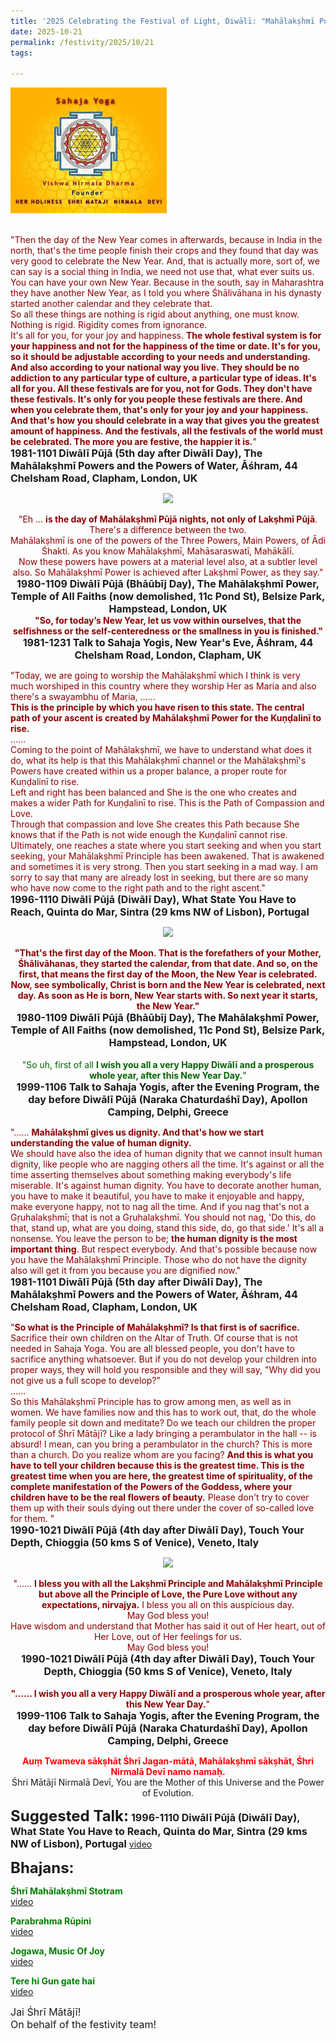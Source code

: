 ```yaml
---
title: '2025 Celebrating the Festival of Light, Diwālī: "Mahālakṣhmī Power is achieved after Lakṣhmī Power" '
date: 2025-10-21
permalink: /festivity/2025/10/21
tags:

---
```


<div style="text-align: left"><img src="/images/image1.png" width="250" /></div><br>

<p>
<font color="DarkRed">"Then the day of the New Year comes in afterwards, because in India in the north, that's the time people finish their crops and they found that day was very good to celebrate the New Year. And, that is actually more, sort of, we can say is a social thing in India, we need not use that, what ever suits us. You can have your own New Year. Because in the south, say in Maharashtra they have another New Year, as I told you where Śhālivāhana in his dynasty started another calendar and they celebrate that.<br>
So all these things are nothing is rigid about anything, one must know. Nothing is rigid. Rigidity comes from ignorance.<br>
It's all for you, for your joy and happiness. <b>The whole festival system is for your happiness and not for the happiness of the time or date. It's for you, so it should be adjustable according to your needs and understanding. And also according to your national way you live. They should be no addiction to any particular type of culture, a particular type of ideas. It's all for you. All these festivals are for you, not for Gods. They don't have these festivals. It's only for you people these festivals are there. And when you celebrate them, that's only for your joy and your happiness. And that's how you should celebrate in a way that gives you the greatest amount of happiness. And the festivals, all the festivals of the world must be celebrated. The more you are festive, the happier it is.</b>"</font><br>
<font size="+0"><b>1981-1101 Diwālī Pūjā (5th day after Diwālī Day), The Mahālakṣhmī Powers and the Powers of Water, Āśhram, 44 Chelsham Road, Clapham, London, UK</b></font>
</p>

<div style="text-align: center"><img src="https://pub-1e517d8c73a64c9c82977d676b1fff72.r2.dev/FT0215.png" /></div>

<p style="text-align:center;">
<font color="DarkRed">"Eh ... <b>is the day of Mahālakṣhmī Pūjā nights, not only of Lakṣhmī Pūjā</b>. There's a difference between the two.<br>
Mahālakṣhmī is one of the powers of the Three Powers, Main Powers, of Ādi Śhakti. As you know Mahālakṣhmī, Mahāsaraswatī, Mahākālī.<br>
Now these powers have powers at a material level also, at a subtler level also. So Mahālakṣhmī Power is achieved after Lakṣhmī Power, as they say."</font><br>
<font size="+0"><b>1980-1109 Diwālī Pūjā (Bhāūbīj Day), The Mahālakṣhmī Power, Temple of All Faiths (now demolished, 11c Pond St), Belsize Park, Hampstead, London, UK</b></font>
<br>
<font color="DarkRed"><b>"So, for today’s New Year, let us vow within ourselves, that the selfishness or the self-centeredness or the smallness in you is finished."</b></font><br>
<font size="+0"><b>1981-1231 Talk to Sahaja Yogis, New Year's Eve, Āśhram, 44 Chelsham Road, London, Clapham, UK</b></font>
</p>

<p>
<font color="DarkRed">"Today, we are going to worship the Mahālakṣhmī which I think is very much worshiped in this country where they worship Her as Maria and also there's a swayambhu of Maria, ......<br>
<b>This is the principle by which you have risen to this state. The central path of your ascent is created by Mahālakṣhmī Power for the Kuṇḍalinī to rise.</b><br>
......<br>
Coming to the point of Mahālakṣhmī, we have to understand what does it do, what its help is that this Mahālakṣhmī channel or the Mahālakṣhmī's Powers have created within us a proper balance, a proper route for Kuṇḍalinī to rise.<br>
Left and right has been balanced and She is the one who creates and makes a wider Path for Kuṇḍalinī to rise. This is the Path of Compassion and Love.<br>
Through that compassion and love She creates this Path because She knows that if the Path is not wide enough the Kuṇḍalinī cannot rise. Ultimately, one reaches a state where you start seeking and when you start seeking, your Mahālakṣhmī Principle has been awakened. That is awakened and sometimes it is very strong. Then you start seeking in a mad way. I am sorry to say that many are already lost in seeking, but there are so many who have now come to the right path and to the right ascent."</font><br>
<font size="+0"><b>1996-1110 Diwālī Pūjā (Diwālī Day), What State You Have to Reach, Quinta do Mar, Sintra (29 kms NW of Lisbon), Portugal</b></font>
</p>

<div style="text-align: center"><img src="https://pub-1e517d8c73a64c9c82977d676b1fff72.r2.dev/FT0216.png" /></div>

<p style="text-align:center;">
<font color="DarkRed"><b>"That's the first day of the Moon. That is the forefathers of your Mother, Śhālivāhanas, they started the calendar, from that date. And so, on the first, that means the first day of the Moon, the New Year is celebrated.<br>
Now, see symbolically, Christ is born and the New Year is celebrated, next day. As soon as He is born, New Year starts with. So next year it starts, the New Year."</b></font><br>
<font size="+0"><b>1980-1109 Diwālī Pūjā (Bhāūbīj Day), The Mahālakṣhmī Power, Temple of All Faiths (now demolished, 11c Pond St), Belsize Park, Hampstead, London, UK</b></font><br>
<br>
<font color="DarkGreen">"So uh, first of all <b>I wish you all a very Happy Diwālī and a prosperous whole year, after this New Year Day.</b>"</font><br>
<font size="+0"><b>1999-1106 Talk to Sahaja Yogis, after the Evening Program, the day before Diwālī Pūjā (Naraka Chaturdaśhī Day), Apollon Camping, Delphi, Greece</b></font>
</p>

<p>
<font color="DarkRed">"...... <b>Mahālakṣhmī gives us dignity. And that's how we start understanding the value of human dignity.</b><br> 
We should have also the idea of human dignity that we cannot insult human dignity, like people who are nagging others all the time. It's against or all the time asserting themselves about something making everybody's life miserable. It's against human dignity. You have to decorate another human, you have to make it beautiful, you have to make it enjoyable and happy, make everyone happy, not to nag all the time. And if you nag that's not a Gṛuhalakṣhmī; that is not a Gṛuhalakṣhmī. You should not nag, 'Do this, do that, stand up, what are you doing, stand this side, do, go that side.' It's all a nonsense. You leave the person to be; <b>the human dignity is the most important thing</b>. But respect everybody. And that's possible because now you have the Mahālakṣhmī Principle. Those who do not have the dignity also will get it from you because you are dignified now."</font><br>
<font size="+0"><b>1981-1101 Diwālī Pūjā (5th day after Diwālī Day), The Mahālakṣhmī Powers and the Powers of Water, Āśhram, 44 Chelsham Road, Clapham, London, UK</b></font>
</p>

<p>
<font color="DarkRed">"<b>So what is the Principle of Mahālakṣhmī? Is that first is of sacrifice.</b><br>
Sacrifice their own children on the Altar of Truth. Of course that is not needed in Sahaja Yoga. You are all blessed people, you don't have to sacrifice anything whatsoever. But if you do not develop your children into proper ways, they will hold you responsible and they will say, "Why did you not give us a full scope to develop?"<br>
......<br>
So this Mahālakṣhmī Principle has to grow among men, as well as in women. We have families now and this has to work out, that, do the whole family people sit down and meditate? Do we teach our children the proper protocol of Śhrī Mātājī? Like a lady bringing a perambulator in the hall -- is absurd! I mean, can you bring a perambulator in the church? This is more than a church. Do you realize whom are you facing? <b>And this is what you have to tell your children because this is the greatest time. This is the greatest time when you are here, the greatest time of spirituality, of the complete manifestation of the Powers of the Goddess, where your children have to be the real flowers of beauty.</b> Please don't try to cover them up with their souls dying out there under the cover of so-called love for them. "</font><br>
<font size="+0"><b>1990-1021 Diwālī Pūjā (4th day after Diwālī Day), Touch Your Depth, Chioggia (50 kms S of Venice), Veneto, Italy</b></font>
</p>

<div style="text-align: center"><img src="https://pub-1e517d8c73a64c9c82977d676b1fff72.r2.dev/FT0217.png" /></div>

<p style="text-align:center;">
<font color="DarkRed">"...... <b>I bless you with all the Lakṣhmī Principle and Mahālakṣhmī Principle but above all the Principle of Love, the Pure Love without any expectations, nirvajya.</b> I bless you all on this auspicious day.<br>
May God bless you!<br>
Have wisdom and understand that Mother has said it out of Her heart, out of Her Love, out of Her feelings for us.<br>
May God bless you!</font><br>
<font size="+0"><b>1990-1021 Diwālī Pūjā (4th day after Diwālī Day), Touch Your Depth, Chioggia (50 kms S of Venice), Veneto, Italy</b></font><br>
<br>
<font color="DarkRed"><b>"...... I wish you all a very Happy Diwālī and a prosperous whole year, after this New Year Day.</b>"</font><br>
<font size="+0"><b>1999-1106 Talk to Sahaja Yogis, after the Evening Program, the day before Diwālī Pūjā (Naraka Chaturdaśhī Day), Apollon Camping, Delphi, Greece</b></font><br>
<p style="text-align:center;">
<font color="Red"><b>Auṃ Twameva sākṣhāt Śhrī Jagan-mātā, Mahālakṣhmī sākṣhāt,
Śhri Nirmalā Devī namo namaḥ.</b></font><br>
Śhri Mātājī Nirmalā Devī, You are the Mother of this Universe and the Power of Evolution.
</p>

<font size="+2"><b>Suggested Talk:</b></font> 
<font size="+0"><b>1996-1110 Diwālī Pūjā (Diwālī Day), What State You Have to Reach, Quinta do Mar, Sintra (29 kms NW of Lisbon), Portugal</b></font>
<a href="https://vimeo.com/video/78316274"> video</a><br>

<font size="+2"><b>Bhajans:</b></font>

<p>
<font color="green"><b>Śhrī Mahālakṣhmī Stotram</b></font><br>
<a href="https://seven-teams.github.io/Videos_Links.html">video</a>
</p>

<p>
<font color="green"><b>Parabrahma Rūpini</b></font><br>
<a href="https://youtu.be/1Ch-wz0NR08"> video</a>
</p>

<p>
<font color="green"><b>Jogawa, Music Of Joy</b></font><br>
<a href="https://seven-teams.github.io/Videos_Links.html">video</a> 
</p>

<p>
<font color="green"><b>Tere hi Gun gate hai</b></font><br>
<a href="https://seven-teams.github.io/Videos_Links.html">video</a> 
</p>

<p>
<font size="+0">Jai Śhrī Mātājī!<br>
On behalf of the festivity team!</font>
</p>